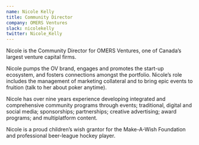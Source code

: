 ```yaml
---
name: Nicole Kelly
title: Community Director
company: OMERS Ventures
slack: nicolekelly
twitter: Nicole_Kelly
---
```


Nicole is the Community Director for OMERS Ventures, one of Canada’s largest venture capital firms.

Nicole pumps the OV brand, engages and promotes the start-up ecosystem, and fosters connections amongst the portfolio. Nicole’s role includes the management of marketing collateral and to bring epic events to fruition (talk to her about poker anytime).

Nicole has over nine years experience developing integrated and comprehensive community programs through events; traditional, digital and social media; sponsorships; partnerships; creative advertising; award programs; and multiplatform content.

Nicole is a proud children’s wish grantor for the Make-A-Wish Foundation and professional beer-league hockey player.

